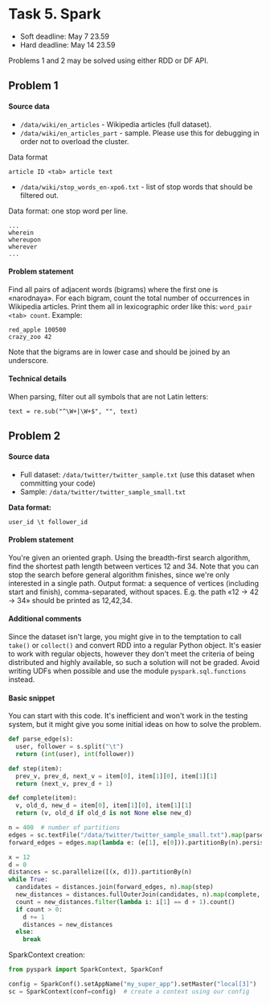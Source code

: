 # Task 5. Spark

* Soft deadline: May 7 23.59
* Hard deadline: May 14 23.59

Problems 1 and 2 may be solved using either RDD or DF API.

## Problem 1

#### Source data

* `/data/wiki/en_articles` - Wikipedia articles (full dataset).
* `/data/wiki/en_articles_part` - sample. Please use this for debugging in order not to overload the cluster.

Data format
```
article ID <tab> article text
```
* `/data/wiki/stop_words_en-xpo6.txt` - list of stop words that should be filtered out.

Data format: one stop word per line.
```
...
wherein
whereupon
wherever
...
```
#### Problem statement
Find all pairs of adjacent words (bigrams) where the first one is «narodnaya». For each bigram, count the total number of occurrences in Wikipedia articles. Print them all in lexicographic order like this: `word_pair <tab> count`. Example:

```
red_apple 100500
crazy_zoo 42
```

Note that the bigrams are in lower case and should be joined by an underscore.

#### Technical details
When parsing, filter out all symbols that are not Latin letters:
```
text = re.sub("^\W+|\W+$", "", text)
```

## Problem 2

#### Source data
* Full dataset: `/data/twitter/twitter_sample.txt` (use this dataset when committing your code)
* Sample: `/data/twitter/twitter_sample_small.txt`

**Data format:**
```
user_id \t follower_id
```
#### Problem statement
You're given an oriented graph. Using the breadth-first search algorithm, find the shortest path length between vertices 12 and 34.
Note that you can stop the search before general algorithm finishes, since we're only interested in a single path.
Output format: a sequence of vertices (including start and finish), comma-separated, without spaces. E.g. the path «12 -> 42 -> 34» should be printed as 12,42,34.

#### Additional comments
Since the dataset isn't large, you might give in to the temptation to call `take()` or `collect()` and convert RDD into a regular Python object. It's easier to work with regular objects, however they don't meet the criteria of being distributed and highly available, so such a solution will not be graded.
Avoid writing UDFs when possible and use the module `pyspark.sql.functions` instead.

#### Basic snippet
You can start with this code. It's inefficient and won't work in the testing system, but it might give you some initial ideas on how to solve the problem.
```python
def parse_edge(s):
  user, follower = s.split("\t")
  return (int(user), int(follower))

def step(item):
  prev_v, prev_d, next_v = item[0], item[1][0], item[1][1]
  return (next_v, prev_d + 1)

def complete(item):
  v, old_d, new_d = item[0], item[1][0], item[1][1]
  return (v, old_d if old_d is not None else new_d)

n = 400  # number of partitions
edges = sc.textFile("/data/twitter/twitter_sample_small.txt").map(parse_edge).cache()
forward_edges = edges.map(lambda e: (e[1], e[0])).partitionBy(n).persist()

x = 12
d = 0
distances = sc.parallelize([(x, d)]).partitionBy(n)
while True:
  candidates = distances.join(forward_edges, n).map(step)
  new_distances = distances.fullOuterJoin(candidates, n).map(complete, True).persist()
  count = new_distances.filter(lambda i: i[1] == d + 1).count()
  if count > 0:
    d += 1
    distances = new_distances
  else:
    break
```
SparkContext creation:
```python
from pyspark import SparkContext, SparkConf

config = SparkConf().setAppName("my_super_app").setMaster("local[3]")  # config; specify application name and execution mode (local[*] to run the app locally, yarn for YARN)
sc = SparkContext(conf=config)  # create a context using our config
```



